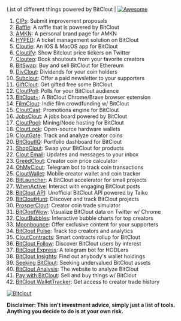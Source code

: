 List of different things powered by BitClout  | [![Awesome](https://cdn.rawgit.com/sindresorhus/awesome/d7305f38d29fed78fa85652e3a63e154dd8e8829/media/badge.svg)](https://github.com/Mentors4EDU/Awesome-Clout)

1. [CIPs](https://github.com/Mentors4EDU/BitClout-Proposals): Submit improvement proposals
2. [Raffle](https://bitcloutraffle.com/): A raffle that is powered by BitClout
3. [AMKN](https://peer-social.com/): A personal brand page for AMKN
4. [HYPED](https://hypedtickets.com/): A ticket management solution on BitClout
5. [Cloutie](https://bitclout.com/u/CloutieApp): An IOS & MacOS app for BitClout
6. [Cloutify](https://chrome.google.com/webstore/detail/cloutify-show-bitclout-pr/mmpacdkjmmnichfpplcpcipgcdphfhdg): Show Bitclout price tickers on Twitter
7. [Clouteo](https://www.clouteo.co/book-shout-out): Book shoutouts from your favorite creators
8. [BitSwap](https://bitswap.network/): Buy and sell BitClout for Ethereum
9. [DivClout](https://www.divclout.com/): Dividends for your coin holders
10. [Subclout](https://www.subclout.com/): Offer a paid newsletter to your supporters
11. [GiftClout](https://www.giftclout.com/): Get gifted free some BitClout
12. [CloutPoll](https://cloutpoll.com/): Polls for your BitClout audience
13. [BitClout+](https://bitclout.plus/): A BitClout Chrome/Brave browser extension
14. [FilmClout](https://bitclout.com/u/FilmClout): Indie film crowdfunding w/ BitClout
15. [CloutCast](https://cloutcast.io/): Promotions engine for BitClout
16. [JobsClout](http://jobclout.me/): A jobs board powered by BitClout
17. [CloutPool](https://bitclout.com/u/CloutPool): Mining/Node hosting for BitClout
18. [CloutLock](https://bitclout.com/u/CloutLockl): Open-source hardware wallets
19. [CloutGate](https://cloutgate.com/): Track and analyze creator coins
20. [BitCloutIQ](https://bitcloutiq.net/): Portfolio dashboard for BitClout
21. [ShopClout](http://shopclout.me/): Swap your BitClout for products
22. [Clout Email](https://cloutemail.com/): Updates and messages to your inbox
23. [GreedClout](https://bogdandidenko.github.io/greedclout/): Creator coin price calculator
24. [OhMyClout](https://ohmyclout.com/): Telegram bot to track coin transactions
25. [CloutWallet](https://bitclout.com/u/cloutwallet): Mobile creator wallet and coin tracker
26. [BitLauncher](https://bitlauncher.net/): A BitClout accelerator for small projects
27. [WhenActive](https://whenactive.com/global): Interact with engaging BitClout posts
28. [BitClout API](https://github.com/benjaminwoods/bitclout): Unofficial BitClout API powered by Taiko
29. [BitCloutHunt](https://www.bitclouthunt.com/): Discover and track BitClout projects
30. [ProsperClout](https://www.prosperclout.com/): Creator coin trade simulator
31. [BitCloutWow](https://chrome.google.com/webstore/detail/bitcloutwow-bitclout-on-t/pljnngphhkadegjpkajkcigimjdheedd?hl=en&authuser=1): Visualize BitClout data on Twitter w/ Chrome
32. [CloutBubbles](https://cloutbubbles.com/): Interactive bubble charts for top creators
33. [Moonbounce](https://getmoonbounce.com/): Offer exclusive content for your supporters
34. [BitClout Pulse](https://www.bitcloutpulse.com/): Track top creators and analytics
35. [CloutContracts](https://bitclout.com/u/cloutcontracts): Smart contracts rollup for BitClout
36. [BitClout Follow](https://bitcloutfollow.com/): Discover BitClout users by interest
37. [BitClout Express](https://bitclout.express/): A telegram bot for HODLers
38. [BitClout Insights](https://bitcloutinsights.com/): Find out anybody's wallet holdings
39. [Seeking BitClout](https://seekingbitclout.com/): Seeking undervalued BitClout assets
40. [BitClout Analysis](https://www.bitcloutanalysis.com/): The website to analyze BitClout
41. [Pay with BitClout](https://bitclout.com/u/PayWithBitClout): Sell and buy things w/ BitClout
42. [BitClout WalletTracker](https://chrome.google.com/webstore/detail/bitclout-wallettracker/kgafnekhkfjhjjdmlobajeppoehmjbba): Get access to creator trade history

[![Bitclout](https://img.shields.io/badge/-Follow%20me%20on%20BitClout-red)](https://bitclout.com/u/AMKN)

**Disclaimer: This isn't investment advice, simply just a list of tools. Anything you decide to do is at your own risk.**
